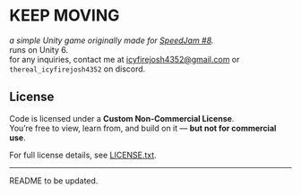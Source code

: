 # KEEP MOVING

*a simple Unity game originally made for [SpeedJam #8](https://itch.io/jam/speedjam8).*  
runs on Unity 6.  
for any inquiries, contact me at icyfirejosh4352@gmail.com or `thereal_icyfirejosh4352` on discord.

## License

Code is licensed under a **Custom Non-Commercial License**.  
You’re free to view, learn from, and build on it — **but not for commercial use**.

For full license details, see [LICENSE.txt](./LICENSE.txt).

---

README to be updated.

